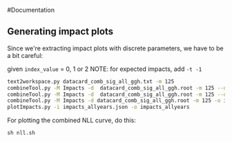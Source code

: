 #Documentation



## Generating impact plots
Since we're extracting impact plots with discrete parameters, we have to be a bit careful:

given `index_value` = 0, 1 or 2
NOTE: for expected impacts, add `-t -1`
```bash
text2workspace.py datacard_comb_sig_all_ggh.txt -m 125
combineTool.py -M Impacts -d  datacard_comb_sig_all_ggh.root -m 125 --doInitialFit --robustFit 1  --freezeParameters pdf_index_ggh --setParameters pdf_index_ggh={index_value} --cminDefaultMinimizerStrategy=0 --X-rtd MINIMIZER_freezeDisassociatedParams  --cminRunAllDiscreteCombinations --expectSignal 1 &> intial_fit.log 
combineTool.py -M Impacts -d  datacard_comb_sig_all_ggh.root -m 125 --doFits --robustFit 1  --freezeParameters pdf_index_ggh --setParameters pdf_index_ggh={index_value} --cminDefaultMinimizerStrategy=0 --X-rtd MINIMIZER_freezeDisassociatedParams  --cminRunAllDiscreteCombinations --parallel 20 --expectSignal 1 &> doFits.log
combineTool.py -M Impacts -d datacard_comb_sig_all_ggh.root -m 125 -o impacts_allyears.json
plotImpacts.py -i impacts_allyears.json -o impacts_allyears
```


For plotting the combined NLL curve, do this:

```
sh nll.sh
```
